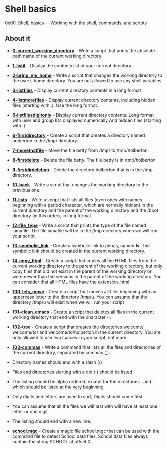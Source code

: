 # Shell basics 
0x00. Shell, basics -- Working with the shell, commands, and scripts

## About it
- **[0-current_working_directory](./0-current_working_directory)** - Write a script that prints the absolute path name of the current working directory.

- **[1-listit](./1-listit)** - Display the contents list of your current directory.

- **[2-bring_me_home](./2-bring_me_home)** - Write a script that changes the working directory to the user’s home directory.
You are not allowed to use any shell variables

- **[3-listfiles](./3-listfiles)** - Display current directory contents in a long format

- **[4-listmorefiles](./4-listmorefiles)** - Display current directory contents, including hidden files (starting with .). Use the long format.

- **[5-listfilesdigitonly](./5-listfilesdigitonly)** - Display current directory contents.
Long format
with user and group IDs displayed numerically
And hidden files (starting with .)

- **[6-firstdirectory](./6-firstdirectory)** - Create a script that creates a directory named holberton in the /tmp/ directory.

- **[7-movethatfile](./7-movethatfile)** - Move the file betty from /tmp/ to /tmp/holberton.

- **[8-firstdelete](./8-firstdelete)** - Delete the file betty. The file betty is in /tmp/holberton

- **[9-firstdirdeletion](./9-firstdirdeletion)** - Delete the directory holberton that is in the /tmp directory.

- **[10-back](./10-back)** - Write a script that changes the working directory to the previous one.

- **[11-lists](./11-lists)** - Write a script that lists all files (even ones with names beginning with a period character, which are normally hidden) in the current directory and the parent of the working directory and the /boot directory (in this order), in long format.

- **[12-file_type](./12-file_type)** - Write a script that prints the type of the file named iamafile. The file iamafile will be in the /tmp directory when we will run your script.

- **[13-symbolic_link](./13-symbolic_link)** - Create a symbolic link to /bin/ls, named __ls__. The symbolic link should be created in the current working directory.

- **[14-copy_html](./14-copy_html)** - Create a script that copies all the HTML files from the current working directory to the parent of the working directory, but only copy files that did not exist in the parent of the working directory or were newer than the versions in the parent of the working directory. You can consider that all HTML files have the extension .html

- **[100-lets_move](./100-lets_move)** - Create a script that moves all files beginning with an uppercase letter to the directory /tmp/u. You can assume that the directory /tmp/u will exist when we will run your script

- **[101-clean_emacs](./101-clean_emacs)** - Create a script that deletes all files in the current working directory that end with the character ~.

- **[102-tree](./102-tree)** - Create a script that creates the directories welcome/, welcome/to/ and welcome/to/holberton in the current directory. You are only allowed to use two spaces in your script, not more.

- **[103-commas](./103-commas)** - Write a command that lists all the files and directories of the current directory, separated by commas (,).
 - Directory names should end with a slash (/)
 - Files and directories starting with a dot (.) should be listed
 - The listing should be alpha ordered, except for the directories . and .. which should be listed at the very beginning
 - Only digits and letters are used to sort; Digits should come first
 - You can assume that all the files we will test with will have at least one letter or one digit
 - The listing should end with a new line.

- **[school.mgc](./school.mgc)** - Create a magic file school.mgc that can be used with the command file to detect School data files. School data files always contain the string SCHOOL at offset 0.
